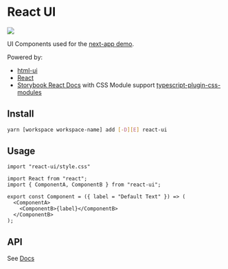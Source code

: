 # React UI

[<img src="https://codecov.io/gh/psychobolt/vite-storybook-boilerplate/branch/main/graph/badge.svg?flag=react-ui">](https://codecov.io/gh/psychobolt/vite-storybook-boilerplate/tree/main/packages/react-ui)

UI Components used for the [next-app demo](https://github.com/psychobolt/vite-storybook-boilerplate/tree/main/apps/next-app).

Powered by:

- [html-ui](https://github.com/psychobolt/vite-storybook-boilerplate/tree/main/packages/html-ui)
- [React](https://react.dev)
- [Storybook React Docs](https://storybook.js.org/docs/react/writing-docs/introduction) with CSS Module support [typescript-plugin-css-modules](https://github.com/mrmckeb/typescript-plugin-css-modules)

## Install

```sh
yarn [workspace workspace-name] add [-D][E] react-ui
```

## Usage

```JSX
import "react-ui/style.css"

import React from "react";
import { ComponentA, ComponentB } from "react-ui";

export const Component = ({ label = "Default Text" }) => (
  <ComponentA>
    <ComponentB>{label}</ComponentB>
  </ComponentB>
);
```

## API

See [Docs](https://main--642f33339c5eee1cdf95b318.chromatic.com/?path=/docs/readme--docs)
